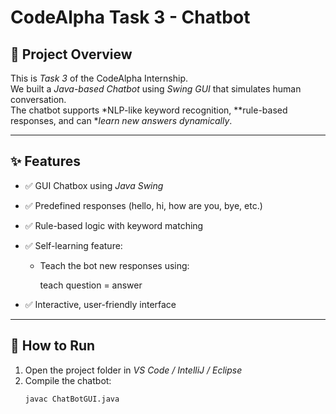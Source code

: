 # CodeAlpha Task 3 - Chatbot

## 📌 Project Overview
This is *Task 3* of the CodeAlpha Internship.  
We built a *Java-based Chatbot* using *Swing GUI* that simulates human conversation.  
The chatbot supports *NLP-like keyword recognition, **rule-based responses, and can **learn new answers dynamically*.

---

## ✨ Features
- ✅ GUI Chatbox using *Java Swing*
- ✅ Predefined responses (hello, hi, how are you, bye, etc.)
- ✅ Rule-based logic with keyword matching
- ✅ Self-learning feature:
  - Teach the bot new responses using:
    
    teach question = answer
    
- ✅ Interactive, user-friendly interface

---

## 🚀 How to Run
1. Open the project folder in *VS Code / IntelliJ / Eclipse*  
2. Compile the chatbot:
   ```bash
   javac ChatBotGUI.java
